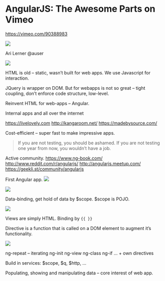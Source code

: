 # AngularJS: The Awesome Parts on Vimeo
https://vimeo.com/90388983


![](assets/ddff2cb706c13dd7ccfc83da1c129c60.png)

Ari Lerner
@auser

![](assets/f401895f703937cca8568787eaf936c2.png)

HTML is old – static, wasn’t built for web apps. We use Javascript for interaction.

JQuery is wrapper on DOM. But for webapps is not so great – tight coupling, don’t enforce code structure, low-level.

Reinvent HTML for web-apps – Angular.

Internal apps and all over the internet

<https://livelovely.com>
<http://kangaroom.net/>
<https://madebysource.com/>

Cost-efficient – super fast to make impressive apps.

> If you are not testing, you should be ashamed. If you are not testing one year from now, you wouldn’t have a job.

Active community.
<https://www.ng-book.com/>
<http://www.reddit.com/r/angularjs/>
<http://angularjs.meetup.com/>
<https://geekli.st/community/angularjs>

First Angular app.
![](assets/b7f6f4aef49f5205248cfaa665d4bbc5.png)

![](assets/ade0dd049532d521ba7de4db43c7cfb4.png)

Data-binding, get hold of data by $scope. $scope is POJO.

![](assets/4728cb5062ebafe287cd2ae9479fc1ee.png)

Views are simply HTML. Binding by `{{ }}`

Directive is a function that is called on a DOM element to augment it’s functionality.

![](assets/ae8f8c68f15bd3811b430fd2b4acd6ef.png)

ng-repeat – iterating
ng-init
ng-view
ng-class
ng-if
… + own directives

Build in services: $scope, $q, $http, …

Populating, showing and manipulating data – core interest of web app.
